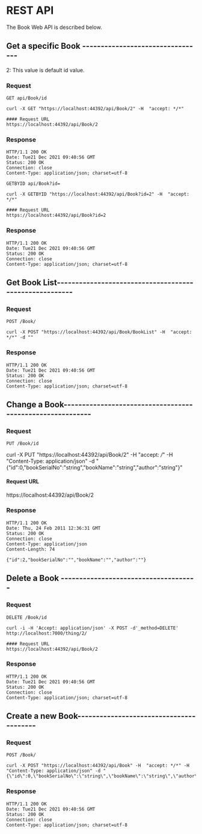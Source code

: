 # REST API

The Book Web API is described below.

## Get a specific Book ---------------------------------

 2: This value is default id value.

### Request

`GET api/Book/id` 

    curl -X GET "https://localhost:44392/api/Book/2" -H  "accept: */*"

    #### Request URL
    https://localhost:44392/api/Book/2 

### Response

    HTTP/1.1 200 OK
    Date: Tue21 Dec 2021 09:40:56 GMT 
    Status: 200 OK
    Connection: close
    Content-Type: application/json; charset=utf-8

`GETBYID api/Book?id=` 

    curl -X GETBYID "https://localhost:44392/api/Book?id=2" -H  "accept: */*"

    #### Request URL
    https://localhost:44392/api/Book?id=2

### Response

    HTTP/1.1 200 OK
    Date: Tue21 Dec 2021 09:40:56 GMT 
    Status: 200 OK
    Connection: close
    Content-Type: application/json; charset=utf-8

## Get Book List-------------------------------------------------------

### Request

`POST /Book/`

    curl -X POST "https://localhost:44392/api/Book/BookList" -H  "accept: */*" -d ""

### Response

    HTTP/1.1 200 OK
    Date: Tue21 Dec 2021 09:40:56 GMT 
    Status: 200 OK
    Connection: close
    Content-Type: application/json; charset=utf-8


## Change a Book----------------------------------------------------------

### Request
`PUT /Book/id`

  curl -X PUT "https://localhost:44392/api/Book/2" -H  "accept: */*" -H  "Content-Type: application/json" -d "{\"id\":0,\"bookSerialNo\":\"string\",\"bookName\":\"string\",\"author\":\"string\"}"
  
  #### Request URL
  https://localhost:44392/api/Book/2

### Response

    HTTP/1.1 200 OK
    Date: Thu, 24 Feb 2011 12:36:31 GMT
    Status: 200 OK
    Connection: close
    Content-Type: application/json
    Content-Length: 74

    {"id":2,"bookSerialNo":"","bookName":"","author":""}


## Delete a Book -------------------------------------

### Request

`DELETE /Book/id`

    curl -i -H 'Accept: application/json' -X POST -d'_method=DELETE' http://localhost:7000/thing/2/
    
    #### Request URL
    https://localhost:44392/api/Book/2

### Response

    HTTP/1.1 200 OK
    Date: Tue21 Dec 2021 09:40:56 GMT 
    Status: 200 OK
    Connection: close
    Content-Type: application/json; charset=utf-8


## Create a new Book----------------------------------------

### Request

`POST /Book/`

    curl -X POST "https://localhost:44392/api/Book" -H  "accept: */*" -H  "Content-Type: application/json" -d "{\"id\":0,\"bookSerialNo\":\"string\",\"bookName\":\"string\",\"author\":\"string\"}"

### Response

    HTTP/1.1 200 OK
    Date: Tue21 Dec 2021 09:40:56 GMT 
    Status: 200 OK
    Connection: close
    Content-Type: application/json; charset=utf-8
